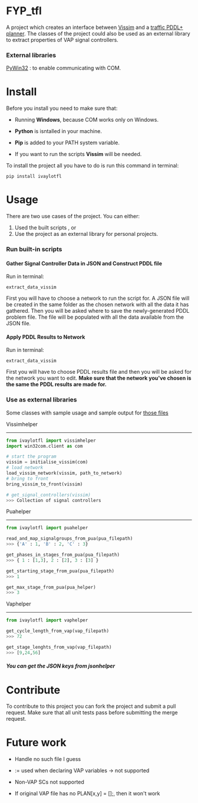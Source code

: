 # FYP_tfl

A project which creates an interface between [Vissim](http://vision-traffic.ptvgroup.com/en-us/products/ptv-vissim/) and a [traffic PDDL+ planner](https://pdfs.semanticscholar.org/913e/89b74189b7b5221386671db8bb96916effc6.pdf). The classes of the project could also be used as an external library to extract properties of VAP signal controllers.

### External libraries

[PyWin32](https://sourceforge.net/projects/pywin32) : to enable communicating with COM.

# Install
Before you install you need to make sure that:

* Running <b>Windows</b>, because COM works only on Windows.

* <b>Python</b> is isntalled in your machine.

* <b>Pip</b> is added to your PATH system variable.

* If you want to run the scripts <b>Vissim</b> will be needed.

To install the project all you have to do is run this command in terminal:

```
pip install ivaylotfl
```

# Usage

There are two use cases of the project. You can either:

1. Used the built scripts , or
2. Use the project as an external library for personal projects.

### Run built-in scripts

#### Gather Signal Controller Data in JSON and Construct PDDL file

Run in terminal:

```
extract_data_vissim
```
First you will have to choose a network to run the script for. A JSON file will be created in the same folder as the chosen network with all the data it has gathered. Then you will be asked where to save the newly-generated PDDL problem file. The file will be populated with all the data available from the JSON file.

#### Apply PDDL Results to Network

Run in terminal:

```
extract_data_vissim
```
First you will have to choose PDDL results file and then you will be asked for the network you want to edit. <b>Make sure that the network you've chosen is the same the PDDL results are made for.</b>

### Use as external libraries

Some classes with sample usage and sample output for [those files]()

Vissimhelper

___

```python
from ivaylotfl import vissimhelper
import win32com.client as com

# start the program
vissim = initialise_vissim(com)
# load network
load_vissim_network(vissim, path_to_network)
# bring to front
bring_vissim_to_front(vissim)

# get_signal_controllers(vissim)
>>> Collection of signal controllers 
```

Puahelper

___

```python
from ivaylotfl import puahelper

read_and_map_signalgroups_from_pua(pua_filepath)
>>> {'A' : 1, 'B' : 2, 'C' : 3}

get_phases_in_stages_from_pua(pua_filepath)
>>> { 1 : [1,3], 2 : [2], 3 : [3] }

get_starting_stage_from_pua(pua_filepath)
>>> 1

get_max_stage_from_pua(pua_helper)
>>> 3
```

Vaphelper

___

```python
from ivaylotfl import vaphelper

get_cycle_length_from_vap(vap_filepath)
>>> 72

get_stage_lenghts_from_vap(vap_filepath)
>>> [9,24,56]
```

##### You can get the JSON keys from jsonhelper

# Contribute

To contribute to this project you can fork the project and submit a pull request. Make sure that all unit tests pass before submitting the merge request.

# Future work

- Handle no such file I guess

- := used when declaring VAP variables -> not supported

- Non-VAP SCs not supported

- If original VAP file has no PLAN[x,y] = [];, then it won't work

